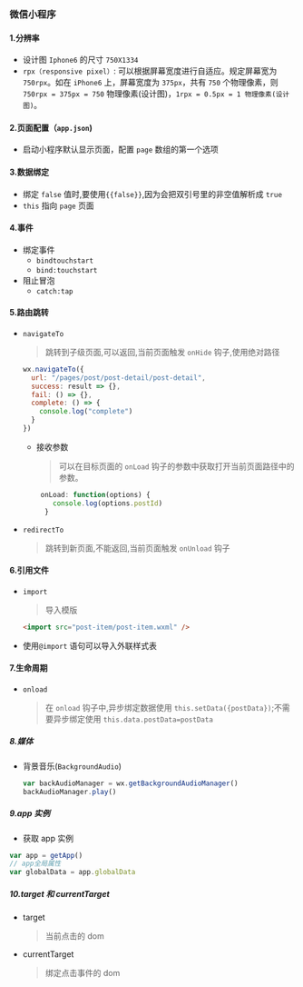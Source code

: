 ### 微信小程序

#### 1.分辨率

- 设计图 `Iphone6` 的尺寸 `750X1334`
- `rpx（responsive pixel）`: 可以根据屏幕宽度进行自适应。规定屏幕宽为 `750rpx`。如在 `iPhone6` 上，屏幕宽度为 `375px`，共有 `750` 个物理像素，则 `750rpx = 375px = 750` 物理像素(设计图)，`1rpx = 0.5px = 1 物理像素(设计图)`。

#### 2.页面配置（`app.json`)

- 启动小程序默认显示页面，配置 `page` 数组的第一个选项

#### 3.数据绑定

- 绑定 `false` 值时,要使用`{{false}}`,因为会把双引号里的非空值解析成 `true`
- `this` 指向 `page` 页面

#### 4.事件

- 绑定事件
  - `bindtouchstart`
  - `bind:touchstart`
- 阻止冒泡
  - `catch:tap`

#### 5.路由跳转

- `navigateTo`
  > 跳转到子级页面,可以返回,当前页面触发 `onHide` 钩子,使用绝对路径
  ```javascript
  wx.navigateTo({
    url: "/pages/post/post-detail/post-detail",
    success: result => {},
    fail: () => {},
    complete: () => {
      console.log("complete")
    }
  })
  ```
  - 接收参数
    > 可以在目标页面的 `onLoad` 钩子的参数中获取打开当前页面路径中的参数。
    ```javascript
     onLoad: function(options) {
        console.log(options.postId)
      }
    ```
- `redirectTo`
  > 跳转到新页面,不能返回,当前页面触发 `onUnload` 钩子

#### 6.引用文件

- `import`
  > 导入模版
  ```html
  <import src="post-item/post-item.wxml" />
  ```
- 使用`@import` 语句可以导入外联样式表

#### 7.生命周期

- `onload`
  > 在 `onload` 钩子中,异步绑定数据使用 `this.setData({postData})`;不需要异步绑定使用 `this.data.postData=postData`

##### 8.媒体

- 背景音乐(`BackgroundAudio`)
  ```javascript
  var backAudioManager = wx.getBackgroundAudioManager()
  backAudioManager.play()
  ```

##### 9.app 实例

- 获取 app 实例

```javascript
var app = getApp()
// app全局属性
var globalData = app.globalData
```

##### 10.target 和 currentTarget

- target
  > 当前点击的 dom
- currentTarget
  > 绑定点击事件的 dom
